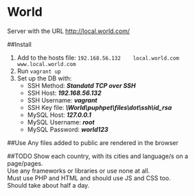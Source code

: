 # World
Server with the URL http://local.world.com/

##Install
1. Add to the hosts file:
 `192.168.56.132 	local.world.com 			www.local.world.com`
2. Run `vagrant up`
3. Set up the DB with:
 	- SSH Method: ***Standatd TCP over SSH***
 	- SSH Host: ***192.168.56.132***
 	- SSH Username: ***vagrant***
 	- SSH Key file: ***\World\puphpet\files\dot\ssh\id_rsa***
 	- MySQL Host: ***127.0.0.1***
 	- MySQL Username: ***root***
 	- MySQL Password: ***world123***

##Use
Any files added to public are rendered in the browser

##TODO
Show each country, with its cities and language/s on a page/pages.  
Use any frameworks or libraries or use none at all.  
Must use PHP and HTML and should use JS and CSS too.  
Should take about half a day.
